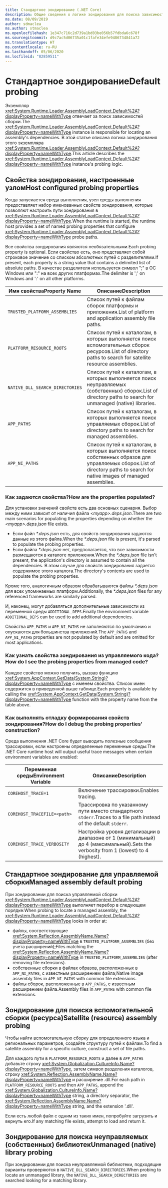 ```yaml
---
title: Стандартное зондирование (.NET Core)
description: Общие сведения о логике зондирования для поиска зависимостей в System.Runtime.Loader.AssemblyLoadContext.Default (.NET Core).
ms.date: 08/09/2019
author: sdmaclea
ms.author: stmaclea
ms.openlocfilehash: 1e347c716c2d739a1bd03be056b57fdbda6c678f
ms.sourcegitcommit: d9c7ac5d06735a01c1fafe34efe9486734841a72
ms.translationtype: HT
ms.contentlocale: ru-RU
ms.lasthandoff: 05/06/2020
ms.locfileid: "82859511"
---
```

# <a name="default-probing"></a><span data-ttu-id="91f4f-103">Стандартное зондирование</span><span class="sxs-lookup"><span data-stu-id="91f4f-103">Default probing</span></span>

<span data-ttu-id="91f4f-104">Экземпляр <xref:System.Runtime.Loader.AssemblyLoadContext.Default%2A?displayProperty=nameWithType> отвечает за поиск зависимостей сборки.</span><span class="sxs-lookup"><span data-stu-id="91f4f-104">The <xref:System.Runtime.Loader.AssemblyLoadContext.Default%2A?displayProperty=nameWithType> instance is responsible for locating an assembly's dependencies.</span></span> <span data-ttu-id="91f4f-105">В этой статье описана логика зондирования этого экземпляра <xref:System.Runtime.Loader.AssemblyLoadContext.Default%2A?displayProperty=nameWithType>.</span><span class="sxs-lookup"><span data-stu-id="91f4f-105">This article describes the <xref:System.Runtime.Loader.AssemblyLoadContext.Default%2A?displayProperty=nameWithType> instance's probing logic.</span></span>

## <a name="host-configured-probing-properties"></a><span data-ttu-id="91f4f-106">Свойства зондирования, настроенные узлом</span><span class="sxs-lookup"><span data-stu-id="91f4f-106">Host configured probing properties</span></span>

<span data-ttu-id="91f4f-107">Когда запускается среда выполнения, узел среды выполнения предоставляет набор именованных свойств зондирования, которые позволяют настроить пути зондирования в <xref:System.Runtime.Loader.AssemblyLoadContext.Default%2A?displayProperty=nameWithType>.</span><span class="sxs-lookup"><span data-stu-id="91f4f-107">When the runtime is started, the runtime host provides a set of named probing properties that configure <xref:System.Runtime.Loader.AssemblyLoadContext.Default%2A?displayProperty=nameWithType> probe paths.</span></span>

<span data-ttu-id="91f4f-108">Все свойства зондирования являются необязательными.</span><span class="sxs-lookup"><span data-stu-id="91f4f-108">Each probing property is optional.</span></span> <span data-ttu-id="91f4f-109">Если свойство есть, оно представляет собой строковое значение со списком абсолютных путей с разделителями.</span><span class="sxs-lookup"><span data-stu-id="91f4f-109">If present, each property is a string value that contains a delimited list of absolute paths.</span></span> <span data-ttu-id="91f4f-110">В качестве разделителя используется символ ";" в ОС Windows или ":" на всех других платформах.</span><span class="sxs-lookup"><span data-stu-id="91f4f-110">The delimiter is ';' on Windows and ':' on all other platforms.</span></span>

|<span data-ttu-id="91f4f-111">Имя свойства</span><span class="sxs-lookup"><span data-stu-id="91f4f-111">Property Name</span></span>                 |<span data-ttu-id="91f4f-112">Описание</span><span class="sxs-lookup"><span data-stu-id="91f4f-112">Description</span></span>  |
|------------------------------|---------|
|`TRUSTED_PLATFORM_ASSEMBLIES`   | <span data-ttu-id="91f4f-113">Список путей к файлам сборок платформы и приложения.</span><span class="sxs-lookup"><span data-stu-id="91f4f-113">List of platform and application assembly file paths.</span></span> |
|`PLATFORM_RESOURCE_ROOTS`       | <span data-ttu-id="91f4f-114">Список путей к каталогам, в которых выполняется поиск вспомогательных сборок ресурсов.</span><span class="sxs-lookup"><span data-stu-id="91f4f-114">List of directory paths to search for satellite resource assemblies.</span></span> |
|`NATIVE_DLL_SEARCH_DIRECTORIES` | <span data-ttu-id="91f4f-115">Список путей к каталогам, в которых выполняется поиск неуправляемых (собственных) сборок.</span><span class="sxs-lookup"><span data-stu-id="91f4f-115">List of directory paths to search for unmanaged (native) libraries.</span></span>        |
|`APP_PATHS`                     | <span data-ttu-id="91f4f-116">Список путей к каталогам, в которых выполняется поиск управляемых сборок.</span><span class="sxs-lookup"><span data-stu-id="91f4f-116">List of directory paths to search for managed assemblies.</span></span> |
|`APP_NI_PATHS`                  | <span data-ttu-id="91f4f-117">Список путей к каталогам, в которых выполняется поиск собственных образов для управляемых сборок.</span><span class="sxs-lookup"><span data-stu-id="91f4f-117">List of directory paths to search for native images of managed assemblies.</span></span> |

### <a name="how-are-the-properties-populated"></a><span data-ttu-id="91f4f-118">Как задаются свойства?</span><span class="sxs-lookup"><span data-stu-id="91f4f-118">How are the properties populated?</span></span>

<span data-ttu-id="91f4f-119">Для установки значений свойств есть два основных сценария. Выбор между ними зависит от наличия файла *\<myapp>.deps.json*.</span><span class="sxs-lookup"><span data-stu-id="91f4f-119">There are two main scenarios for populating the properties depending on whether the *\<myapp>.deps.json* file exists.</span></span>

- <span data-ttu-id="91f4f-120">Если файл *\*.deps.json* есть, для свойств зондирования задаются данные из этого файла.</span><span class="sxs-lookup"><span data-stu-id="91f4f-120">When the *\*.deps.json* file is present, it's parsed to populate the probing properties.</span></span>
- <span data-ttu-id="91f4f-121">Если файла *\*.deps.json* нет, предполагается, что все зависимости размещаются в каталоге приложения.</span><span class="sxs-lookup"><span data-stu-id="91f4f-121">When the *\*.deps.json* file isn't present, the application's directory is assumed to contain all the dependencies.</span></span> <span data-ttu-id="91f4f-122">В этом случае для свойств зондирования задается содержимое этого каталога.</span><span class="sxs-lookup"><span data-stu-id="91f4f-122">The directory's contents are used to populate the probing properties.</span></span>

<span data-ttu-id="91f4f-123">Кроме того, аналогичным образом обрабатываются файлы *\*.deps.json* для всех упоминаемых платформ.</span><span class="sxs-lookup"><span data-stu-id="91f4f-123">Additionally, the *\*.deps.json* files for any referenced frameworks are similarly parsed.</span></span>

<span data-ttu-id="91f4f-124">И, наконец, могут добавляться дополнительные зависимости из переменной среды `ADDITIONAL_DEPS`.</span><span class="sxs-lookup"><span data-stu-id="91f4f-124">Finally the environment variable `ADDITIONAL_DEPS` can be used to add additional dependencies.</span></span>

<span data-ttu-id="91f4f-125">Свойства `APP_PATHS` и `APP_NI_PATHS` не заполняются по умолчанию и опускаются для большинства приложений.</span><span class="sxs-lookup"><span data-stu-id="91f4f-125">The `APP_PATHS` and `APP_NI_PATHS` properties are not populated by default and are omitted for most applications.</span></span>

### <a name="how-do-i-see-the-probing-properties-from-managed-code"></a><span data-ttu-id="91f4f-126">Как узнать свойства зондирования из управляемого кода?</span><span class="sxs-lookup"><span data-stu-id="91f4f-126">How do I see the probing properties from managed code?</span></span>

<span data-ttu-id="91f4f-127">Каждое свойство можно получить, вызвав функцию <xref:System.AppContext.GetData(System.String)?displayProperty=nameWithType> с именем свойства. Список имен содержится в приведенной выше таблице.</span><span class="sxs-lookup"><span data-stu-id="91f4f-127">Each property is available by calling the <xref:System.AppContext.GetData(System.String)?displayProperty=nameWithType> function with the property name from the table above.</span></span>

### <a name="how-do-i-debug-the-probing-properties-construction"></a><span data-ttu-id="91f4f-128">Как выполнять отладку формирования свойств зондирования?</span><span class="sxs-lookup"><span data-stu-id="91f4f-128">How do I debug the probing properties' construction?</span></span>

<span data-ttu-id="91f4f-129">Среда выполнения .NET Core будет выводить полезные сообщения трассировки, если настроены определенные переменные среды:</span><span class="sxs-lookup"><span data-stu-id="91f4f-129">The .NET Core runtime host will output useful trace messages when certain environment variables are enabled:</span></span>

|<span data-ttu-id="91f4f-130">Переменная среды</span><span class="sxs-lookup"><span data-stu-id="91f4f-130">Environment Variable</span></span>        |<span data-ttu-id="91f4f-131">Описание</span><span class="sxs-lookup"><span data-stu-id="91f4f-131">Description</span></span>  |
|----------------------------|---------|
|`COREHOST_TRACE=1`          |<span data-ttu-id="91f4f-132">Включение трассировки.</span><span class="sxs-lookup"><span data-stu-id="91f4f-132">Enables tracing.</span></span>|
|`COREHOST_TRACEFILE=<path>` |<span data-ttu-id="91f4f-133">Трассировка по указанному пути вместо стандартного `stderr`.</span><span class="sxs-lookup"><span data-stu-id="91f4f-133">Traces to a file path instead of the default `stderr`.</span></span>|
|`COREHOST_TRACE_VERBOSITY`  |<span data-ttu-id="91f4f-134">Настройка уровня детализации в диапазоне от 1 (минимальный) до 4 (максимальный).</span><span class="sxs-lookup"><span data-stu-id="91f4f-134">Sets the verbosity from 1 (lowest) to 4 (highest).</span></span>|

## <a name="managed-assembly-default-probing"></a><span data-ttu-id="91f4f-135">Стандартное зондирование для управляемой сборки</span><span class="sxs-lookup"><span data-stu-id="91f4f-135">Managed assembly default probing</span></span>

<span data-ttu-id="91f4f-136">При зондировании для поиска управляемой сборки <xref:System.Runtime.Loader.AssemblyLoadContext.Default%2A?displayProperty=nameWithType> выполняет перебор в следующем порядке:</span><span class="sxs-lookup"><span data-stu-id="91f4f-136">When probing to locate a managed assembly, the <xref:System.Runtime.Loader.AssemblyLoadContext.Default%2A?displayProperty=nameWithType> looks in order at:</span></span>

- <span data-ttu-id="91f4f-137">файлы, соответствующие <xref:System.Reflection.AssemblyName.Name?displayProperty=nameWithType> в `TRUSTED_PLATFORM_ASSEMBLIES` (без учета расширений);</span><span class="sxs-lookup"><span data-stu-id="91f4f-137">Files matching the <xref:System.Reflection.AssemblyName.Name?displayProperty=nameWithType> in `TRUSTED_PLATFORM_ASSEMBLIES` (after removing file extensions).</span></span>
- <span data-ttu-id="91f4f-138">собственные сборки в файлах образов, расположенных в `APP_NI_PATHS`, с известным расширением файла;</span><span class="sxs-lookup"><span data-stu-id="91f4f-138">Native image assembly files in `APP_NI_PATHS` with common file extensions.</span></span>
- <span data-ttu-id="91f4f-139">файлы сборок, расположенные в `APP_PATHS`, с известным расширением файла.</span><span class="sxs-lookup"><span data-stu-id="91f4f-139">Assembly files in `APP_PATHS` with common file extensions.</span></span>

## <a name="satellite-resource-assembly-probing"></a><span data-ttu-id="91f4f-140">Зондирование для поиска вспомогательной сборки (ресурса)</span><span class="sxs-lookup"><span data-stu-id="91f4f-140">Satellite (resource) assembly probing</span></span>

<span data-ttu-id="91f4f-141">Чтобы найти вспомогательную сборку для определенного языка и региональных параметров, создайте структуру путей к файлам.</span><span class="sxs-lookup"><span data-stu-id="91f4f-141">To find a satellite assembly for a specific culture, construct a set of file paths.</span></span>

<span data-ttu-id="91f4f-142">Для каждого пути в `PLATFORM_RESOURCE_ROOTS` и далее в `APP_PATHS` добавьте строку <xref:System.Globalization.CultureInfo.Name?displayProperty=nameWithType>, затем символ разделения каталогов, строку <xref:System.Reflection.AssemblyName.Name?displayProperty=nameWithType> и расширение .dll.</span><span class="sxs-lookup"><span data-stu-id="91f4f-142">For each path in `PLATFORM_RESOURCE_ROOTS` and then `APP_PATHS`, append the <xref:System.Globalization.CultureInfo.Name?displayProperty=nameWithType> string, a directory separator, the <xref:System.Reflection.AssemblyName.Name?displayProperty=nameWithType> string, and the extension '.dll'.</span></span>

<span data-ttu-id="91f4f-143">Если есть любой файл с одним из таких имен, попробуйте загрузить и вернуть его.</span><span class="sxs-lookup"><span data-stu-id="91f4f-143">If any matching file exists, attempt to load and return it.</span></span>

## <a name="unmanaged-native-library-probing"></a><span data-ttu-id="91f4f-144">Зондирование для поиска неуправляемых (собственных) библиотек</span><span class="sxs-lookup"><span data-stu-id="91f4f-144">Unmanaged (native) library probing</span></span>

<span data-ttu-id="91f4f-145">При зондировании для поиска неуправляемой библиотеки, подходящие варианты проверяются в `NATIVE_DLL_SEARCH_DIRECTORIES`.</span><span class="sxs-lookup"><span data-stu-id="91f4f-145">When probing to locate an unmanaged library, the `NATIVE_DLL_SEARCH_DIRECTORIES` are searched looking for a matching library.</span></span>
